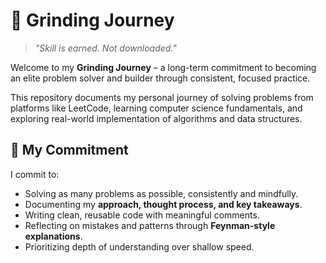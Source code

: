 # 🧠 Grinding Journey

> *"Skill is earned. Not downloaded."*

Welcome to my **Grinding Journey** – a long-term commitment to becoming an elite problem solver and builder through consistent, focused practice.

This repository documents my personal journey of solving problems from platforms like LeetCode, learning computer science fundamentals, and exploring real-world implementation of algorithms and data structures.

## 🎯 My Commitment

I commit to:

- Solving as many problems as possible, consistently and mindfully.
- Documenting my **approach, thought process, and key takeaways**.
- Writing clean, reusable code with meaningful comments.
- Reflecting on mistakes and patterns through **Feynman-style explanations**.
- Prioritizing depth of understanding over shallow speed.
